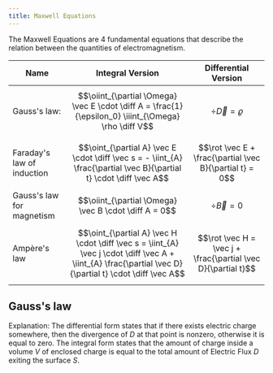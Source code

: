 ```yaml
---
title: Maxwell Equations
---
```


The Maxwell Equations are 4 fundamental equations that describe the relation between the quantities of electromagnetism.


| Name | Integral Version | Differential Version |
|---|---|---|
| Gauss's law: | $$\oiint_{\partial \Omega} \vec E \cdot \diff A = \frac{1}{\epsilon_0} \iiint_{\Omega} \rho \diff V$$  | $$\div \vec D = \varrho$$ |
| Faraday's law of induction | $$\oint_{\partial A} \vec E \cdot \diff \vec s = - \iint_{A} \frac{\partial \vec B}{\partial t} \cdot \diff \vec A$$ |  $$\rot \vec E + \frac{\partial \vec B}{\partial t} = 0$$ |
| Gauss's law for magnetism | $$\oiint_{\partial \Omega} \vec B \cdot \diff A = 0$$ | $$\div \vec B = 0$$ |
| Ampère's law | $$\oint_{\partial A} \vec H \cdot \diff \vec s = \iint_{A} \vec j \cdot \diff \vec A + \iint_{A} \frac{\partial \vec D}{\partial t} \cdot \diff \vec A$$ | $$\rot \vec H = \vec j + \frac{\partial \vec D}{\partial t}$$ |


## Gauss's law
Explanation:
The differential form states that if there exists electric charge somewhere, then the divergence of $D$ at that point is nonzero, otherwise it is equal to zero.
The integral form states that the amount of charge inside a volume $V$ of enclosed charge is equal to the total amount of Electric Flux $D$ exiting the surface $S$.
